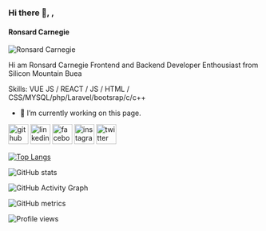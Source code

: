 ### Hi there 👋, ,
#### Ronsard Carnegie 
![Ronsard Carnegie ](https://twitter.com/Carnegie__/header_photo)

Hi am Ronsard Carnegie Frontend and Backend Developer Enthousiast from Silicon Mountain Buea 

Skills: VUE JS / REACT / JS / HTML / CSS/MYSQL/php/Laravel/bootsrap/c/c++

- 🔭 I’m currently working on this page. 


[<img src='https://cdn.jsdelivr.net/npm/simple-icons@3.0.1/icons/github.svg' alt='github' height='40'>](https://github.com/Carnegie2610)  [<img src='https://cdn.jsdelivr.net/npm/simple-icons@3.0.1/icons/linkedin.svg' alt='linkedin' height='40'>](https://www.linkedin.com/in/RonsardCarnegie/)  [<img src='https://cdn.jsdelivr.net/npm/simple-icons@3.0.1/icons/facebook.svg' alt='facebook' height='40'>](https://www.facebook.com/HilaryMorgan )  [<img src='https://cdn.jsdelivr.net/npm/simple-icons@3.0.1/icons/instagram.svg' alt='instagram' height='40'>](https://www.instagram.com/Morgan/)  [<img src='https://cdn.jsdelivr.net/npm/simple-icons@3.0.1/icons/twitter.svg' alt='twitter' height='40'>](https://twitter.com/Carnegie)  

[![Top Langs](https://github-readme-stats.vercel.app/api/top-langs/?username=Carnegie2610)](https://github.com/anuraghazra/github-readme-stats)

![GitHub stats](https://github-readme-stats.vercel.app/api?username=Carnegie2610&show_icons=true)  

![GitHub Activity Graph](https://activity-graph.herokuapp.com/graph?username=Carnegie2610)  

![GitHub metrics](https://metrics.lecoq.io/Carnegie2610)  

![Profile views](https://gpvc.arturio.dev/Carnegie2610)  
